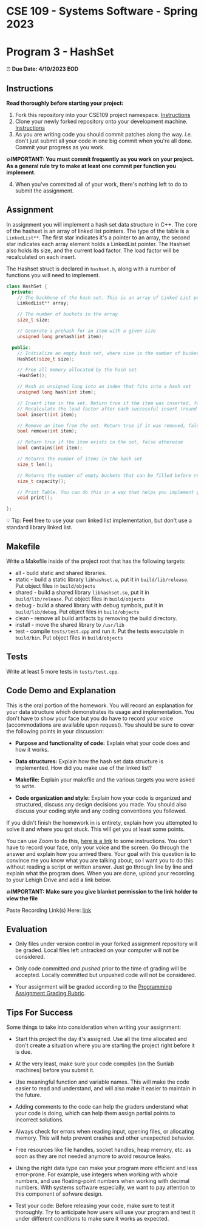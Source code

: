 # CSE 109 - Systems Software - Spring 2023

# Program 3 - HashSet

⏰ **Due Date: 4/10/2023 EOD**

## Instructions 

**Read thoroughly before starting your project:**

1. Fork this repository into your CSE109 project namespace. [Instructions](https://docs.gitlab.com/ee/workflow/forking_workflow.html#creating-a-fork)
2. Clone your newly forked repository onto your development machine. [Instructions](https://docs.gitlab.com/ee/gitlab-basics/start-using-git.html#clone-a-repository) 
3. As you are writing code you should commit patches along the way. *i.e.* don't just submit all your code in one big commit when you're all done. Commit your progress as you work. 

**💥IMPORTANT: You must commit frequently as you work on your project. As a general rule try to make at least one commit per function you implement.**

4. When you've committed all of your work, there's nothing left to do to submit the assignment.

## Assignment

In assignment you will implement a hash set data structure in C++. The core of the hashset is an array of linked list pointers. The type of the table is a `LinkedList**`. The first star indicates it's a pointer to an array, the second star indicates each array element holds a LinkedList pointer. The Hashset also holds its size, and the current load factor. The load factor will be recalculated on each insert. 

The Hashset struct is declared in `hashset.h`, along with a number of functions you will need to implement.

```c++
class HashSet {
  private:
    // The backbone of the hash set. This is an array of Linked List pointers.
    LinkedList** array;

    // The number of buckets in the array
    size_t size; 

    // Generate a prehash for an item with a given size
    unsigned long prehash(int item);

  public:
    // Initialize an empty hash set, where size is the number of buckets in the array
    HashSet(size_t size);

    // Free all memory allocated by the hash set
    ~HashSet();

    // Hash an unsigned long into an index that fits into a hash set
    unsigned long hash(int item);

    // Insert item in the set. Return true if the item was inserted, false if it wasn't (i.e. it was already in the set)
    // Recalculate the load factor after each successful insert (round to nearest whole number).
    bool insert(int item);

    // Remove an item from the set. Return true if it was removed, false if it wasn't (i.e. it wasn't in the set to begin with)
    bool remove(int item);

    // Return true if the item exists in the set, false otherwise
    bool contains(int item);

    // Returns the number of items in the hash set
    size_t len();

    // Returns the number of empty buckets that can be filled before reallocating (Use a threshold of 70 for resize)
    size_t capacity();

    // Print Table. You can do this in a way that helps you implement your hash set.
    void print();

};
```

💡 Tip: Feel free to use your own linked list implementation, but don't use a standard library linked list.

## Makefile

Write a Makefile inside of the project root that has the following targets:

- all - build static and shared libraries.
- static - build a static library `libhashset.a`, put it in `build/lib/release`. Put object files in `build/objects`
- shared - build a shared library `libhashset.so`, put it in `build/lib/release`. Put object files in `build/objects`
- debug - build a shared library with debug symbols, put it in `build/lib/debug`. Put object files in `build/objects`
- clean - remove all build artifacts by removing the build directory.
- install - move the shared library to `/usr/lib`
- test - compile `tests/test.cpp` and run it. Put the tests executable in `build/bin`. Put object files in `build/objects`

## Tests

Write at least 5 more tests in `tests/test.cpp`.

## Code Demo and Explanation

This is the oral portion of the homework. You will record an explanation for your data structure which demonstrates its usage and implementation. You don't have to show your face but you do have to record your voice (accommodations are available upon request). You should be sure to cover the following points in your discussion:

- **Purpose and functionality of code:** Explain what your code does and how it works.

- **Data structures:** Explain how the hash set data structure is implemented. How did you make use of the linked list?

- **Makefile:** Explain your makefile and the various targets you were asked to write. 

- **Code organization and style:** Explain how your code is organized and structured, discuss any design decisions you made. You should also discuss your coding style and any coding conventions you followed.

If you didn't finish the homework in is entirety, explain how you attempted to solve it and where you got stuck. This will get you at least some points. 

You can use Zoom to do this, [here is a link](https://support.zoom.us/hc/en-us/articles/360059781332-Getting-started-with-recording) to some instructions. You don't have to record your face, only your voice and the screen. Go through the answer and explain how you arrived there. Your goal with this question is to convince me you know what you are talking about, so I want you to do this without reading a script or written answer. Just go through line by line and explain what the program does. When you are done, upload your recording to your Lehigh Drive and add a link below. 

**💥IMPORTANT: Make sure you give blanket permission to the link holder to view the file**

Paste Recording Link(s) Here: [link](https://drive.google.com/file/d/1UUP_di6ePHDe_GXvMHFIoC55gD5bJxcM/view?usp=sharing)

## Evaluation

- Only files under version control in your forked assignment repository will be graded. Local files left untracked on your computer will not be considered.

- Only code committed *and pushed* prior to the time of grading will be accepted. Locally committed but unpushed code will not be considered.

- Your assignment will be graded according to the [Programming Assignment Grading Rubric](https://drive.google.com/open?id=1V0nBt3Rz6uFMZ9mIaFioLF-48DFX0VdkbgRUDM_eIFk).

## Tips For Success 

Some things to take into consideration when writing your assignment:

- Start this project the day it's assigned. Use all the time allocated and don't create a situation where you are starting the project right before it is due.

- At the very least, make sure your code compiles (on the Sunlab machines) before you submit it.

- Use meaningful function and variable names. This will make the code easier to read and understand, and will also make it easier to maintain in the future.

- Adding comments to the code can help the graders understand what your code is doing, which can help them assign partial points to incorrect solutions.

- Always check for errors when reading input, opening files, or allocating memory. This will help prevent crashes and other unexpected behavior.

- Free resources like file handles, socket handles, heap memory, etc. as soon as they are not needed anymore to avoid resource leaks.

- Using the right data type can make your program more efficient and less error-prone. For example, use integers when working with whole numbers, and use floating-point numbers when working with decimal numbers. With systems software especially, we want to pay attention to this component of sofware design.

- Test your code: Before releasing your code, make sure to test it thoroughly. Try to anticipate how users will use your program and test it under different conditions to make sure it works as expected.


